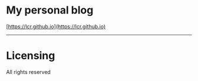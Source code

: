 # My personal blog

[https://lcr.github.io](https://lcr.github.io)

---

# Licensing

All rights reserved